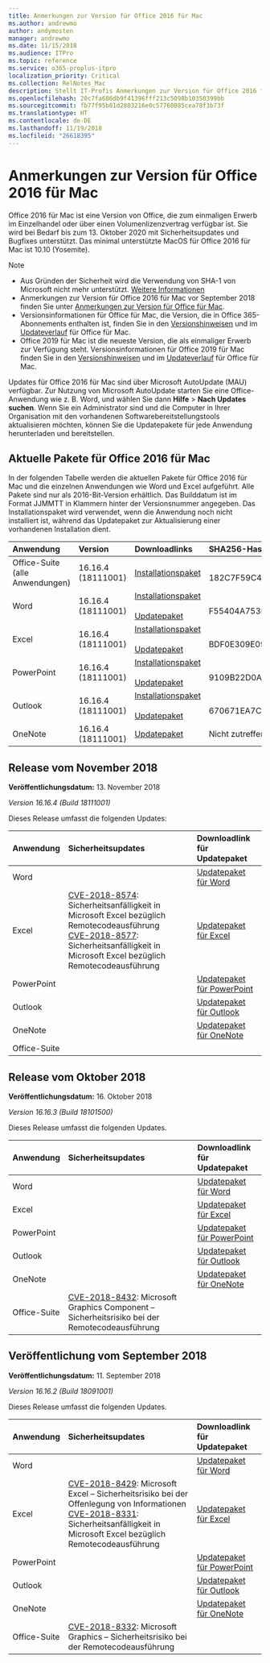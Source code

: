 ```yaml
---
title: Anmerkungen zur Version für Office 2016 für Mac
ms.author: andrewmo
author: andymosten
manager: andrewmo
ms.date: 11/15/2018
ms.audience: ITPro
ms.topic: reference
ms.service: o365-proplus-itpro
localization_priority: Critical
ms.collection: RelNotes_Mac
description: Stellt IT-Profis Anmerkungen zur Version für Office 2016 für Mac-Releases ab September 2018 zur Verfügung.
ms.openlocfilehash: 20c7fa686db9f41396fff213c5098b10350399bb
ms.sourcegitcommit: fb77f95b01d2803216e0c57760085cea78f3b73f
ms.translationtype: HT
ms.contentlocale: de-DE
ms.lasthandoff: 11/19/2018
ms.locfileid: "26618395"
---
```

# <a name="release-notes-for-office-2016-for-mac"></a>Anmerkungen zur Version für Office 2016 für Mac

Office 2016 für Mac ist eine Version von Office, die zum einmaligen Erwerb im Einzelhandel oder über einen Volumenlizenzvertrag verfügbar ist. Sie wird bei Bedarf bis zum 13. Oktober 2020 mit Sicherheitsupdates und Bugfixes unterstützt. Das minimal unterstützte MacOS für Office 2016 für Mac ist 10.10 (Yosemite).

> [!NOTE]
> - Aus Gründen der Sicherheit wird die Verwendung von SHA-1 von Microsoft nicht mehr unterstützt. [Weitere Informationen](https://docs.microsoft.com/de-DE/security-updates/SecurityAdvisories/2017/4010323)
> - Anmerkungen zur Version für Office 2016 für Mac vor September 2018 finden Sie unter [Anmerkungen zur Version für Office für Mac](release-notes-office-for-mac.md).  
> - Versionsinformationen für Office für Mac, die Version, die in Office 365-Abonnements enthalten ist, finden Sie in den [Versionshinweisen](release-notes-office-for-mac.md) und im [Updateverlauf](update-history-office-for-mac.md) für Office für Mac.
> - Office 2019 für Mac ist die neueste Version, die als einmaliger Erwerb zur Verfügung steht. Versionsinformationen für Office 2019 für Mac finden Sie in den [Versionshinweisen](release-notes-office-for-mac.md) und im [Updateverlauf](update-history-office-for-mac.md) für Office für Mac.

Updates für Office 2016 für Mac sind über Microsoft AutoUpdate (MAU) verfügbar. Zur Nutzung von Microsoft AutoUpdate starten Sie eine Office-Anwendung wie z. B. Word, und wählen Sie dann **Hilfe** > **Nach Updates suchen**. Wenn Sie ein Administrator sind und die Computer in Ihrer Organisation mit den vorhandenen Softwarebereitstellungstools aktualisieren möchten, können Sie die Updatepakete für jede Anwendung herunterladen und bereitstellen.


## <a name="most-current-packages-for-office-2016-for-mac"></a>Aktuelle Pakete für Office 2016 für Mac

In der folgenden Tabelle werden die aktuellen Pakete für Office 2016 für Mac und die einzelnen Anwendungen wie Word und Excel aufgeführt. Alle Pakete sind nur als 2016-Bit-Version erhältlich. Das Builddatum ist im Format JJMMTT in Klammern hinter der Versionsnummer angegeben. Das Installationspaket wird verwendet, wenn die Anwendung noch nicht installiert ist, während das Updatepaket zur Aktualisierung einer vorhandenen Installation dient.

|**Anwendung**|**Version**|**Downloadlinks**|SHA256-Hashes für Installationspaket**|
|:-----|:-----|:-----|:-----|
|Office-Suite (alle Anwendungen)  <br/> |16.16.4 (18111001)  <br/> |[Installationspaket](https://go.microsoft.com/fwlink/p/?linkid=871743) <br/> |  <br/>182C7F59C4D8D0F55F944979AE9B2E85BBB1269B4E1A542BFF1BD9BD79A6C235 |
|Word  <br/> |16.16.4 (18111001)   <br/> |[Installationspaket](https://go.microsoft.com/fwlink/p/?linkid=871748) <br/> <br/>[Updatepaket](https://officecdn.microsoft.com/pr/C1297A47-86C4-4C1F-97FA-950631F94777/OfficeMac/Microsoft_Word_16.16.18111001_Updater.pkg) <br/> | <br/>F55404A753ECBDE445E0DD90232CBCC447CC5F119BF63FE6DF410B11E7B0FE5E|
|Excel  <br/> |16.16.4 (18111001)   <br/> |[Installationspaket](https://go.microsoft.com/fwlink/p/?linkid=871750) <br/><br/> [Updatepaket](https://officecdn.microsoft.com/pr/C1297A47-86C4-4C1F-97FA-950631F94777/OfficeMac/Microsoft_Excel_16.16.18111001_Updater.pkg) <br/> |<br/> BDF0E309E097607AE098E997D16D4581084E26A1BD265AFC268D764C74089A64 |
|PowerPoint  <br/> |16.16.4 (18111001)   <br/> |[Installationspaket](https://go.microsoft.com/fwlink/p/?linkid=871751) <br/><br/> [Updatepaket](https://officecdn.microsoft.com/pr/C1297A47-86C4-4C1F-97FA-950631F94777/OfficeMac/Microsoft_PowerPoint_16.16.18111001_Updater.pkg) <br/> | <br/> 9109B22D0AC362C922740674D4CF14FE97E3A1BCAA65EB33486CB0B63F7F56F3|
|Outlook  <br/> |16.16.4 (18111001)   <br/> |[Installationspaket](https://go.microsoft.com/fwlink/p/?linkid=871753) <br/> <br/>[Updatepaket](https://officecdn.microsoft.com/pr/C1297A47-86C4-4C1F-97FA-950631F94777/OfficeMac/Microsoft_Outlook_16.16.18111001_Updater.pkg) <br/> | <br/> 670671EA7C69DD86F0371486C7862848469B782727E3FD2219A990F8E20E727B|
|OneNote  <br/> |16.16.4 (18111001)   <br/> |[Updatepaket](https://officecdn.microsoft.com/pr/C1297A47-86C4-4C1F-97FA-950631F94777/OfficeMac/Microsoft_OneNote_16.16.18111001_Updater.pkg) <br/> |Nicht zutreffend  <br/> |

## <a name="november-2018-release"></a>Release vom November 2018

 **Veröffentlichungsdatum:** 13. November 2018 
  
 *Version 16.16.4 (Build 18111001)* 
  
Dieses Release umfasst die folgenden Updates:
  
|**Anwendung**|**Sicherheitsupdates**|**Downloadlink für Updatepaket**|
|:-----|:-----|:-----|
|Word  <br/> ||[Updatepaket für Word](https://officecdn.microsoft.com/pr/C1297A47-86C4-4C1F-97FA-950631F94777/OfficeMac/Microsoft_Word_16.16.18111001_Updater.pkg) <br/>|
|Excel  <br/> |[CVE-2018-8574](https://portal.msrc.microsoft.com/de-DE/security-guidance/advisory/CVE-2018-8574): Sicherheitsanfälligkeit in Microsoft Excel bezüglich Remotecodeausführung <br/> [CVE-2018-8577](https://portal.msrc.microsoft.com/de-DE/security-guidance/advisory/CVE-2018-8577): Sicherheitsanfälligkeit in Microsoft Excel bezüglich Remotecodeausführung <br/> |[Updatepaket für Excel](https://officecdn.microsoft.com/pr/C1297A47-86C4-4C1F-97FA-950631F94777/OfficeMac/Microsoft_Excel_16.16.18111001_Updater.pkg) <br/>|
|PowerPoint  <br/> ||[Updatepaket für PowerPoint](https://officecdn.microsoft.com/pr/C1297A47-86C4-4C1F-97FA-950631F94777/OfficeMac/Microsoft_PowerPoint_16.16.18111001_Updater.pkg) <br/>|
|Outlook  <br/> ||[Updatepaket für Outlook](https://officecdn.microsoft.com/pr/C1297A47-86C4-4C1F-97FA-950631F94777/OfficeMac/Microsoft_Outlook_16.16.18111001_Updater.pkg) <br/>|
|OneNote <br/> ||[Updatepaket für OneNote](https://officecdn.microsoft.com/pr/C1297A47-86C4-4C1F-97FA-950631F94777/OfficeMac/Microsoft_OneNote_16.16.18111001_Updater.pkg)|
|Office-Suite  <br/> | <br/>||


## <a name="october-2018-release"></a>Release vom Oktober 2018

 **Veröffentlichungsdatum:** 16. Oktober 2018 
  
 *Version 16.16.3 (Build 18101500)* 
  
Dieses Release umfasst die folgenden Updates.
  
|**Anwendung**|**Sicherheitsupdates**|**Downloadlink für Updatepaket**|
|:-----|:-----|:-----|
|Word  <br/> ||[Updatepaket für Word](https://officecdn.microsoft.com/pr/C1297A47-86C4-4C1F-97FA-950631F94777/OfficeMac/Microsoft_Word_16.16.18101500_Updater.pkg) <br/>|
|Excel  <br/> ||[Updatepaket für Excel](https://officecdn.microsoft.com/pr/C1297A47-86C4-4C1F-97FA-950631F94777/OfficeMac/Microsoft_Excel_16.16.18101500_Updater.pkg) <br/>|
|PowerPoint  <br/> ||[Updatepaket für PowerPoint](https://officecdn.microsoft.com/pr/C1297A47-86C4-4C1F-97FA-950631F94777/OfficeMac/Microsoft_PowerPoint_16.16.18101500_Updater.pkg) <br/>|
|Outlook  <br/> ||[Updatepaket für Outlook](https://officecdn.microsoft.com/pr/C1297A47-86C4-4C1F-97FA-950631F94777/OfficeMac/Microsoft_Outlook_16.16.18101500_Updater.pkg) <br/>|
|OneNote <br/> ||[Updatepaket für OneNote](https://officecdn.microsoft.com/pr/C1297A47-86C4-4C1F-97FA-950631F94777/OfficeMac/Microsoft_OneNote_16.16.18101500_Updater.pkg)|
|Office-Suite  <br/> |[CVE-2018-8432](https://portal.msrc.microsoft.com/de-DE/security-guidance/advisory/CVE-2018-8432): Microsoft Graphics Component – Sicherheitsrisiko bei der Remotecodeausführung <br/>||


## <a name="september-2018-release"></a>Veröffentlichung vom September 2018

 **Veröffentlichungsdatum:** 11. September 2018 
  
 *Version 16.16.2 (Build 18091001)* 
  
Dieses Release umfasst die folgenden Updates.

|**Anwendung**|**Sicherheitsupdates**|**Downloadlink für Updatepaket**|
|:-----|:-----|:-----|
|Word  <br/> ||[Updatepaket für Word](https://officecdn.microsoft.com/pr/C1297A47-86C4-4C1F-97FA-950631F94777/OfficeMac/Microsoft_Word_16.16.18091001_Updater.pkg) <br/>|
|Excel  <br/> |[CVE-2018-8429](https://portal.msrc.microsoft.com/de-DE/security-guidance/advisory/CVE-2018-8429): Microsoft Excel – Sicherheitsrisiko bei der Offenlegung von Informationen <br/> [CVE-2018-8331](https://portal.msrc.microsoft.com/de-DE/security-guidance/advisory/CVE-2018-8331): Sicherheitsanfälligkeit in Microsoft Excel bezüglich Remotecodeausführung <br/> |[Updatepaket für Excel](https://officecdn.microsoft.com/pr/C1297A47-86C4-4C1F-97FA-950631F94777/OfficeMac/Microsoft_Excel_16.16.18091001_Updater.pkg) <br/>|
|PowerPoint  <br/> ||[Updatepaket für PowerPoint](https://officecdn.microsoft.com/pr/C1297A47-86C4-4C1F-97FA-950631F94777/OfficeMac/Microsoft_PowerPoint_16.16.18091001_Updater.pkg) <br/>|
|Outlook  <br/> ||[Updatepaket für Outlook](https://officecdn.microsoft.com/pr/C1297A47-86C4-4C1F-97FA-950631F94777/OfficeMac/Microsoft_Outlook_16.16.18091001_Updater.pkg) <br/>|
|OneNote <br/> ||[Updatepaket für OneNote](https://officecdn.microsoft.com/pr/C1297A47-86C4-4C1F-97FA-950631F94777/OfficeMac/Microsoft_OneNote_16.16.18091001_Updater.pkg)|
|Office-Suite  <br/> |[CVE-2018-8332](https://portal.msrc.microsoft.com/de-DE/security-guidance/advisory/CVE-2018-8332): Microsoft Graphics – Sicherheitsrisiko bei der Remotecodeausführung <br/>||